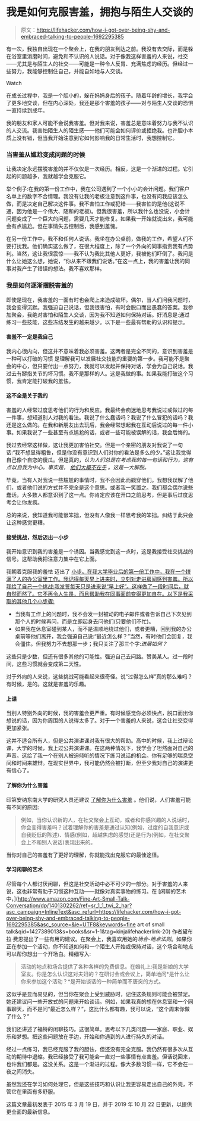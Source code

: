 # 我是如何克服害羞，拥抱与陌生人交谈的

> 原文：<https://lifehacker.com/how-i-got-over-being-shy-and-embraced-talking-to-people-1692295385>

有一次，我独自出现在一个聚会上，在我的朋友到达之前。我没有去交际，而是躲在浴室里消磨时间，避免和不认识的人说话。对于像我这样害羞的人来说，社交——尤其是与陌生人的社交——可能是一种令人反胃、充满焦虑的经历。但经过一些努力，我能够控制住自己，并能自如地与人交谈。

Watch

在成长过程中，我是一个胆小的，躲在妈妈身后的孩子。随着年龄的增长，我学会了更多地交谈，但在内心深处，我还是那个害羞的孩子——对与陌生人交谈的恐惧一直持续到成年。

我的朋友和家人可能不会说我害羞。但对我来说，害羞总是意味着努力与我不认识的人交流。我害怕陌生人的陌生感——他们可能会如何评价或拒绝我。也许胆小本质上没有错，但当我开始注意到它如何影响我的日常生活时，我想控制它。

### **当害羞从尴尬变成问题的时候**

让我决定永远摆脱害羞的并不仅仅是一次经历。相反，这是一个渐进的过程。它引起的问题越多，我就越学会克服它。

举个例子:在我的第一份工作中，我在公司遇到了一个小小的会计问题。我们客户名单上的数字不合情理。我没有让我的老板注意到这件事，也没有问我应该怎么做，而是决定自己解决这件事。我不害怕工作或犯错——我害怕的是他(这说不通，因为他是一个伟大、随和的老板)。但我很害羞，所以我什么也没说，小会计问题变成了一个巨大的问题，需要几天才能修复。如果我一开始就说出来，我可能会有点尴尬。但在事情失去控制后，我感到羞愧。

在另一份工作中，我不和任何人说话。我坐在办公桌前，做我的工作，希望人们不要打扰我。他们确实这么做了，在很大程度上，除了一个外向的同事指责我有点势利。当然，这让我很震惊——我不认为我比其他人更好，我被他们吓倒了。我问是什么让她这么想，她说，“你从来不跟我们说话。”在这一点上，我的害羞让我的同事对我产生了错误的想法。我不喜欢那样。

### **我是如何逐渐摆脱害羞的**

即使是现在，我害羞的一面有时也会爬上来造成破坏。偶尔，当人们问我问题时，我会变得沉默。我强迫自己说话，但我很害怕，有时会脱口而出愚蠢的答案。我参加聚会，我绝对害怕和陌生人交谈，因为我不知道如何保持对话。好消息是:通过练习一些技能，这些冻结发生的越来越少。以下是一些最有帮助的认识和提示。

#### **害羞不一定是我自己**

我内心很内向，但这并不意味着我必须害羞。这两者是完全不同的，意识到害羞是一种可以打破的习惯 是理解我可以发展社交技能的重要的第一步。我可能不是聚会的中心，但只要付出一点努力，我就可以发起并保持对话，学会为自己说话。我过去有掰指关节的坏习惯。我不是那样的人。这是我做的事。如果我能打破这个习惯，我肯定能打破我的羞怯。

#### **这不全是关于我的**

害羞的人经常过度思考他们的行为和反应。我最终会痴迷地思考我说过或做过的每一件事，想知道别人对我的看法。我说了什么蠢话吗？我说了什么冒犯的话吗？我还是这么做的。在我和新朋友出去玩后，我会经常想起我在互动后说过的每一件小事。如果我说了一些甚至有点尴尬的话，或者一些可能被误解的话，我会后悔的。

我过去经常这样做，这让我更加害怕社交。但是一个亲密的朋友对我说了一句话:“我不想显得粗鲁，但是你没有意识到人们对你的看法是多么的少。”这让我觉得自己像个自恋的傻瓜。但是真的，*认为人们总是在考虑我的每一句话和行为，这有点以自我为中心。事实是， [他们大概不在乎](https://lifehacker.com/don-t-be-shy-others-are-too-busy-worrying-about-themse-1660966638) 。这是一大解脱。*

毕竟，当有人对我说一些尴尬的事情时，我不会因此而戳穿他们。我想我误解了他们，或者他们说的方式并不完全是这个意思。或者我一笑置之。我们都会偶尔说些蠢话，大多数人都意识到了这一点。你肯定应该在开口之前思考，但是事后过度思考会让你发疯。

总的来说，我知道我可能很笨拙，但没有人像我一样思考我的笨拙。纠结于此只会让这种感觉更糟。

#### **接受挑战，然后迈出一小步**

我开始意识到我的害羞是一个诱因。当我感觉到这一点时，这是我接受社交挑战的信号。这帮助我把注意力集中在它上面。

我朝着克服我的羞怯 迈出了 [小步。在我大学毕业后的第一份工作中，我在一个挤满了人的办公室里工作。我记得每天早上进来时，立刻对走进房间感到害羞。所以我给了自己一个挑战:我发誓每天只是进来说“早上好”。这样做了一段时间后，就自然而然了。它不再令人生畏，而且帮助我在同事面前变得更加自在。以下是我采取的其他几个小步骤:](http://lifehacker.com/set-yourself-small-challenges-to-overcome-shyness-1448120581)

*   当我有工作上的问题时，我不会发一封被动的电子邮件或者告诉自己下次见到那个人的时候再问，而是立即起身去问他们(只要他们不忙)。
*   如果我在休息室碰到某人，而不是温顺地绕过他们，或者更糟，回到我的办公桌前等他们离开，我会强迫自己说:“最近怎么样？”当然，有时他们会回复，我会僵住。但我努力不去想那一步；我只关注了那三个字:*进展如何？*

这些只是少数，但还有很多其他的可能性。强迫自己去问路。赞美某人。过一段时间，这些习惯就会变成第二天性。

对于外向的人来说，这些挑战可能看起来很奇怪。说“过得怎么样”真的那么难吗？有时候，是的。这就是害羞的乐趣。

#### **上课**

当别人特别外向的时候，我的害羞会更严重。有时候感觉你必须快点，脱口而出你想说的话，因为你周围的人说得太多了。对于一个害羞的人来说，这会让社交变得更加紧张。

这并不适合所有人，但是公共演讲课对我有很大的帮助。高中的时候，我上过辩论课，大学的时候，我上过公共演讲课。在这两种情况下，我学会了坦然面对自己的声音。这给了我一个在别人被迫倾听的情况下练习说话的机会。你有足够的喘息空间和时间来雄辩。在现实世界中，我可能仍然会被打断，但至少我对自己的演讲更有信心了。

#### **了解你为什么害羞**

印第安纳东南大学的研究人员还建议 [了解你为什么害羞](https://books.google.com/books?id=1gJPXv5wQbIC&pg=PA575&lpg=PA575&dq=%22For+example,+do+you+become+shy+when+meeting+new+people,+interacting+at+a+social+gathering,+or+speaking+to+someone+to+whom+you+find+yourself+attracted?%22&source=bl&ots=roMv-vAzBp&sig=ACfU3U2now8RuygjG-DQFlZIl369uNhUOg&hl=en&sa=X&ved=2ahUKEwjmw4fA5a7lAhViUN8KHa6FBCoQ6AEwAHoECAkQAQ#v=onepage&q=%22For%20example%2C%20do%20you%20become%20shy%20when%20meeting%20new%20people%2C%20interacting%20at%20a%20social%20gathering%2C%20or%20speaking%20to%20someone%20to%20whom%20you%20find%20yourself%20attracted%3F%22&f=false) 。他们说，人们害羞可能有不同的原因:

> 例如，当你认识新的人，在社交聚会上互动，或者和你感兴趣的人说话时，你会变得害羞吗？试着理解你的害羞是通过认知(例如，过度的自我意识或自我贬低的陈述)、情感(例如，超越焦虑的感觉)还是行为(例如，在社交聚会上不和别人说话)表现出来的。

当你对自己的害羞有了更好的理解，你就能找出克服它的最佳途径。

#### **学习闲聊的艺术**

尽管每个人都讨厌闲聊，但这是社交活动中必不可少的一部分。对于害羞的人来说，这也非常有助于习惯这种互动——就像对真实事物的练习。在 [闲聊的艺术中，](http://www.amazon.com/Fine-Art-Small-Talk-Conversation/dp/1401302262/ref=sr_1_1_twi_2_har?asc_campaign=InlineText&asc_refurl=https://lifehacker.com/how-i-got-over-being-shy-and-embraced-talking-to-people-1692295385&asc_source=&ie=UTF8&keywords=fine art of small talk&qid=1427389013&s=books&sr=1-1&tag=kinjalifehackerlink-20) 作者黛布拉·费恩提出了一些有用的建议。在聚会上，我喜欢用她的*场合-地点法则*。如果你正在参加一个活动，你不知道如何和一个陌生人开始或保持对话，这个场合和地点可以帮你想出一个开场白。精细写入:

> 活动的地点和场合提供了各种各样的免费信息。在婚礼上:我是新娘的大学室友。你是怎么认识这对夫妇的？在研讨会或会议上，简单地问*是什么让你来参加这个活动？*是开始谈话的一种简单而不唐突的方式。

这似乎是显而易见的，但当你在聚会上受到威胁时，记住这条规则可能会被禁足。她还建议问一些开放式的问题来开始谈话。例如，如果我真的想在休息室和一个同事聊天，而不是问“最近怎么样？”，这比什么都有趣，我可以说，“这个周末你做了什么？”

我们还讲述了福特的闲聊技巧。这很简单。思考以下几类问题——家庭、职业、娱乐和梦想。把这些问题放在手边，开始和你遇到的人进行持久的对话。

经过一点练习，我已经克服了我的胆怯，但还没有完全克服。我仍然有很多次从互动的期待中退缩。我已经接受了我可能会一直对一些事情有点害羞。但话说回来，也许我们都是。这没关系。这是一个渐进的过程。像大多数习惯一样，它不会在一夜之间消失。

虽然我还在学习如何处理它，但是这些技巧和认识让我更容易走出自己的外壳，不管它在里面有多舒服。

这篇文章最初发表于 2015 年 3 月 19 日，并于 2019 年 10 月 22 日更新，以提供更全面的最新信息。